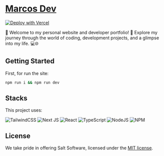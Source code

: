 # [Marcos Dev](https://mrsilva.dev/)

[![Deploy with Vercel](https://vercel.com/button)](https://vercel.com/new/clone?repository-url=https%3A%2F%2Fgithub.com%2Fmarcosvsilva%2Fmarcosvsilva.github.io)

🌟 Welcome to my personal website and developer portfolio! 🚀 Explore my journey through the world of coding, development projects, and a glimpse into my life. 💻🌐

## Getting Started

First, for run the site:

```bash
npm run i && npm run dev
```

## Stacks

This project uses:

![TailwindCSS](https://img.shields.io/badge/tailwindcss-%2338B2AC.svg?style=for-the-badge&logo=tailwind-css&logoColor=white)
![Next JS](https://img.shields.io/badge/Next-black?style=for-the-badge&logo=next.js&logoColor=white)
![React](https://img.shields.io/badge/react-%2320232a.svg?style=for-the-badge&logo=react&logoColor=%2361DAFB)
![TypeScript](https://img.shields.io/badge/typescript-%23007ACC.svg?style=for-the-badge&logo=typescript&logoColor=white)
![NodeJS](https://img.shields.io/badge/node.js-6DA55F?style=for-the-badge&logo=node.js&logoColor=white)
![NPM](https://img.shields.io/badge/NPM-%23CB3837.svg?style=for-the-badge&logo=npm&logoColor=white)

## License

We take pride in offering Salt Software, licensed under the [MIT license](https://mit-license.org/). 
